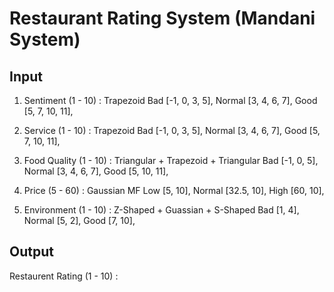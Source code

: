 # Restaurant Rating System (Mandani System)

## Input

1. Sentiment (1 - 10) : Trapezoid
   Bad [-1, 0, 3, 5],
   Normal [3, 4, 6, 7],
   Good [5, 7, 10, 11],

2. Service (1 - 10) : Trapezoid
   Bad [-1, 0, 3, 5],
   Normal [3, 4, 6, 7],
   Good [5, 7, 10, 11],

3. Food Quality (1 - 10) : Triangular + Trapezoid + Triangular
   Bad [-1, 0, 5],
   Normal [3, 4, 6, 7],
   Good [5, 10, 11],

4. Price (5 - 60) : Gaussian MF
   Low [5, 10],
   Normal [32.5, 10],
   High [60, 10],

5. Environment (1 - 10) : Z-Shaped + Guassian + S-Shaped
   Bad [1, 4],
   Normal [5, 2],
   Good [7, 10],

## Output

Restaurent Rating (1 - 10) :
